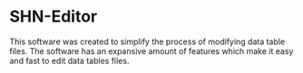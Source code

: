 # SHN-Editor
This software was created to simplify the process of modifying data table files. The software has an expansive amount of features which make it easy and fast to edit data tables files.
